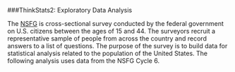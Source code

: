 ###ThinkStats2: Exploratory Data Analysis

The [NSFG](http://cdc.gov/nchs/nsfg.htm) is cross-sectional survey conducted by the federal government on U.S. citizens
between the ages of 15 and 44. The surveyors recruit a representative sample of people
from across the country and record answers to a list of questions. The purpose of the survey
is to build data for statistical analysis related to the population of the United States.
The following analysis uses data from the NSFG Cycle 6.

